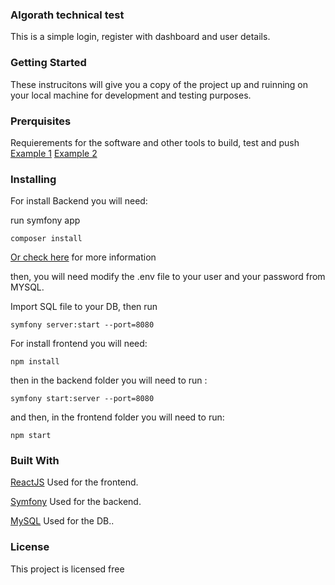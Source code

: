 ### **Algorath technical test**

This is a simple login, register with dashboard and user details.

### **Getting Started**

These instrucitons will give you a copy of the project up and ruinning on your local machine for development and testing purposes.

### **Prerquisites**

Requierements for the software and other tools to build, test and push 
[Example 1](https://www.instagram.com/jonymul07/)
[Example 2](https://www.instagram.com/jonymul07/)

### **Installing**

For install Backend you will need:

run symfony app

```
composer install
````
[Or check here](https://symfony.com/doc/current/setup.html) for more information

then, you will need modify the .env file to your user and your password from MYSQL.

Import SQL file to your DB, then run 

```
symfony server:start --port=8080
````

For install frontend you will need:

```
npm install
```
then in the backend folder you will need to run : 
```
symfony start:server --port=8080
````

and then, in the frontend folder you will need to run:
```
npm start
````

### **Built With**
[ReactJS](https://es.reactjs.org/) Used for the frontend.

[Symfony](https://symfony.es/) Used for the backend.

[MySQL](https://www.mysql.com/) Used for the DB..


### **License**

This project is licensed free
